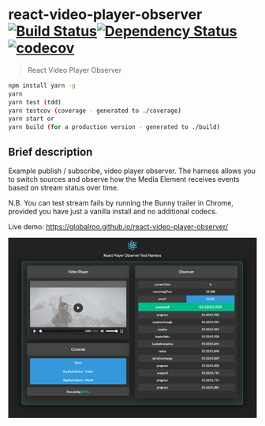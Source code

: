 # react-video-player-observer [![Build Status](https://travis-ci.org/globalroo/react-video-player-observer.svg?branch=master)](https://travis-ci.org/globalroo/react-video-player-observer)[![Dependency Status](https://dependencyci.com/github/globalroo/react-video-player-observer/badge)](https://dependencyci.com/github/globalroo/react-video-player-observer)[![codecov](https://codecov.io/gh/globalroo/react-video-player-observer/branch/master/graph/badge.svg)](https://codecov.io/gh/globalroo/react-video-player-observer)

> React Video Player Observer

```sh
npm install yarn -g
yarn
yarn test (tdd)
yarn testcov (coverage - generated to ./coverage)
yarn start or
yarn build (for a production version - generated to ./build)
```
## Brief description

Example publish / subscribe, video player observer. The harness allows you to switch sources and observe how the Media Element receives events based on stream status over time.

N.B. You can test stream fails by running the Bunny trailer in Chrome, provided you have just a vanilla install and no additional codecs.

Live demo: https://globalroo.github.io/react-video-player-observer/

![Screenshot](/screenshot.png)
